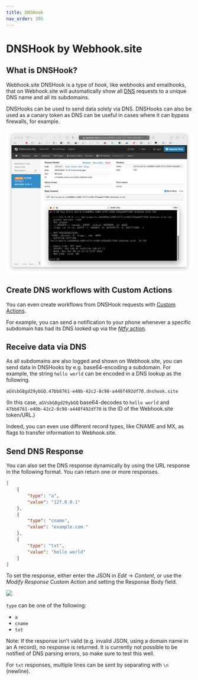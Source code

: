 ```yaml
---
title: DNSHook
nav_order: 395
---
```


# DNSHook by Webhook.site

## What is DNSHook?

Webhook.site DNSHook is a type of *hook*, like webhooks and emailhooks, that on Webhook.site will automatically show all [DNS](https://da.wikipedia.org/wiki/Domain_Name_System) requests to a unique DNS name and all its subdomains. 

DNSHooks can be used to send data solely via DNS. DNSHooks can also be used as a canary token as DNS can be useful in cases where it can bypass firewalls, for example.

![](/images/dnshook.png)

## Create DNS workflows with Custom Actions

You can even create workflows from DNSHook requests with [Custom Actions](/custom-actions.html). 

For example, you can send a notification to your phone whenever a specific subdomain has had its DNS looked up via the [*Ntfy* action](https://docs.webhook.site/custom-actions/action-types.html#ntfysh).

## Receive data via DNS

As all subdomains are also logged and shown on Webhook.site, you can send data in DNSHooks by e.g. base64-encoding a subdomain. For example, the string `hello world` can be encoded in a DNS lookup as the following.

```
aGVsbG8gd29ybGQ.47bb8761-e40b-42c2-8c98-a448f492df70.dnshook.site
```

(In this case, `aGVsbG8gd29ybGQ` base64-decodes to `hello world` and `47bb8761-e40b-42c2-8c98-a448f492df70` is the ID of the Webhook.site token/URL.)

Indeed, you can even use different record types, like CNAME and MX, as flags to transfer information to Webhook.site.

## Send DNS Response

You can also set the DNS response dynamically by using the URL response in the following format. You can return one or more responses.

``` json
[
    {
        "type": "a",
        "value": "127.0.0.1"
    },
    {
        "type": "cname",
        "value": "example.com."
    },
    {
        "type": "txt",
        "value": "hello world"
    }
]
```

To set the response, either enter the JSON in *Edit* &rarr; *Content*, or use the *Modify Response* Custom Action and setting the Response Body field.

![](https://sf.gl/share/1710929466.png)

`type` can be one of the following:

* `a`
* `cname`
* `txt`

Note: If the response isn't valid (e.g. invalid JSON, using a domain name in an A record), no response is returned. It is currently not possible to be notified of DNS parsing errors, so make sure to test this well.

For `txt` responses, multiple lines can be sent by separating with `\n` (newline).


